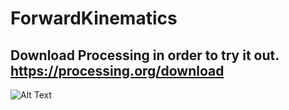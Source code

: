 # ForwardKinematics
Download Processing in order to try it out.
https://processing.org/download
---
![Alt Text](https://media.giphy.com/media/xEhgK4Xf80JTtMBai5/giphy.gif)
